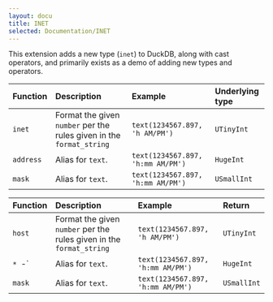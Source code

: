 ```yaml
---
layout: docu
title: INET
selected: Documentation/INET
---
```


This extension adds a new type (`inet`) to DuckDB, along with cast operators, and primarily exists as a demo of adding new types and operators.

| Function  | Description                                                          | Example                           | Underlying type |
|:----------|:---------------------------------------------------------------------|:----------------------------------|:----------------|
| `inet`    | Format the given `number` per the rules given in the `format_string` | `text(1234567.897, 'h AM/PM')`    | `UTinyInt`      |
| `address` | Alias for `text`.                                                    | `text(1234567.897, 'h:mm AM/PM')` | `HugeInt`       |
| `mask`    | Alias for `text`.                                                    | `text(1234567.897, 'h:mm AM/PM')` | `USmallInt`     |


| Function | Description                                                          | Example                           | Return      |
|:---------|:---------------------------------------------------------------------|:----------------------------------|:------------|
| `host`   | Format the given `number` per the rules given in the `format_string` | `text(1234567.897, 'h AM/PM')`    | `UTinyInt`  |
| `* `-`   | Alias for `text`.                                                    | `text(1234567.897, 'h:mm AM/PM')` | `HugeInt`   |
| `mask`   | Alias for `text`.                                                    | `text(1234567.897, 'h:mm AM/PM')` | `USmallInt` |
